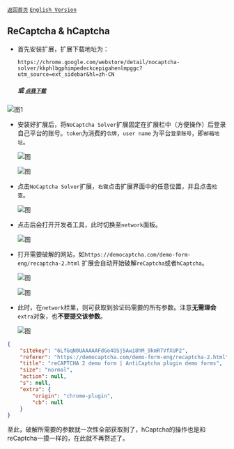 [`返回首页`](../README.md)     [`English Version`](../en-US/plugin.md)

## ReCaptcha & hCaptcha

- 首先安装扩展，扩展下载地址为：

  `https://chrome.google.com/webstore/detail/nocaptcha-solver/kkphlbgphimpedeckcepigahenlmpggc?utm_source=ext_sidebar&hl=zh-CN`

  ##### 或 [`点我下载`](https://chrome.google.com/webstore/detail/nocaptcha-solver/kkphlbgphimpedeckcepigahenlmpggc?utm_source=ext_sidebar&hl=zh-CN)

![图1](/images/fill-params/1.png)

- 安装好扩展后，将`NoCaptcha Solver`扩展固定在扩展栏中（方便操作）后登录自己平台的账号。`token`为消费的`令牌`，`user name` 为平台`登录账号`，即`邮箱地址`。

  ![图](/images/fill-params/3.png)

  ![图](/images/fill-params/2.png)

- 点击`NoCaptcha Solver`扩展，`右键`点击扩展界面中的任意位置，并且点击`检查`。

  ![图](/images/fill-params/4.png)

- 点击后会打开开发者工具，此时切换至`network`面板。

  ![图](/images/fill-params/5.png)

- 打开需要破解的网站，如`https://democaptcha.com/demo-form-eng/recaptcha-2.html` 扩展会自动开始破解`reCaptcha`或者`hCaptcha`。

  ![图](/images/fill-params/6.png)

  ![图](/images/fill-params/7.png)

- 此时，在`network`栏里，则可获取到验证码需要的所有参数。注意**无需理会**`extra`对象，也**不要提交该参数**。

  ![图](/images/fill-params/8.png)

```json	
{
    "sitekey": "6LfGqN0UAAAAAFdGo4OSj5Awi8hM_9kmR7VfXUP2",
    "referer": "https://democaptcha.com/demo-form-eng/recaptcha-2.html",
    "title": "reCAPTCHA 2 demo form | AntiCaptcha plugin demo forms",
    "size": "normal",
    "action": null,
    "s": null,
    "extra": {
        "origin": "chrome-plugin",
        "cb": null
    }
}
```

至此，破解所需要的参数就一次性全部获取到了，hCaptcha的操作也是和reCaptcha一摸一样的，在此就不再赘述了。

